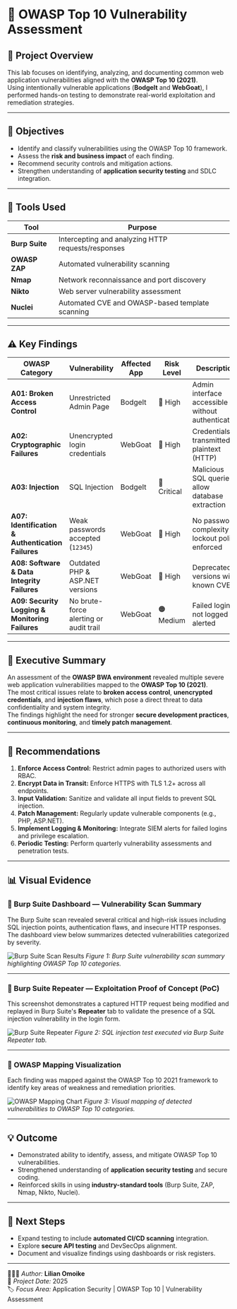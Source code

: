 # 🔐 OWASP Top 10 Vulnerability Assessment

## 🧠 Project Overview
This lab focuses on identifying, analyzing, and documenting common web application vulnerabilities aligned with the **OWASP Top 10 (2021)**.  
Using intentionally vulnerable applications (**BodgeIt** and **WebGoat**), I performed hands-on testing to demonstrate real-world exploitation and remediation strategies.

---

## 🎯 Objectives
- Identify and classify vulnerabilities using the OWASP Top 10 framework.  
- Assess the **risk and business impact** of each finding.  
- Recommend security controls and mitigation actions.  
- Strengthen understanding of **application security testing** and SDLC integration.

---

## 🧰 Tools Used
| Tool | Purpose |
|------|----------|
| **Burp Suite** | Intercepting and analyzing HTTP requests/responses |
| **OWASP ZAP** | Automated vulnerability scanning |
| **Nmap** | Network reconnaissance and port discovery |
| **Nikto** | Web server vulnerability assessment |
| **Nuclei** | Automated CVE and OWASP-based template scanning |

---

## ⚠️ Key Findings

| OWASP Category | Vulnerability | Affected App | Risk Level | Description |
|----------------|----------------|---------------|-------------|--------------|
| **A01: Broken Access Control** | Unrestricted Admin Page | BodgeIt | 🔴 High | Admin interface accessible without authentication |
| **A02: Cryptographic Failures** | Unencrypted login credentials | WebGoat | 🔴 High | Credentials transmitted in plaintext (HTTP) |
| **A03: Injection** | SQL Injection | BodgeIt | 🔴 Critical | Malicious SQL queries allow database extraction |
| **A07: Identification & Authentication Failures** | Weak passwords accepted (`12345`) | WebGoat | 🔴 High | No password complexity or lockout policy enforced |
| **A08: Software & Data Integrity Failures** | Outdated PHP & ASP.NET versions | WebGoat | 🔴 High | Deprecated versions with known CVEs |
| **A09: Security Logging & Monitoring Failures** | No brute-force alerting or audit trail | WebGoat | 🟠 Medium | Failed logins not logged or alerted |

---

## 🧾 Executive Summary
An assessment of the **OWASP BWA environment** revealed multiple severe web application vulnerabilities mapped to the **OWASP Top 10 (2021)**.  
The most critical issues relate to **broken access control**, **unencrypted credentials**, and **injection flaws**, which pose a direct threat to data confidentiality and system integrity.  
The findings highlight the need for stronger **secure development practices**, **continuous monitoring**, and **timely patch management**.

---

## 🔧 Recommendations
1. **Enforce Access Control:** Restrict admin pages to authorized users with RBAC.  
2. **Encrypt Data in Transit:** Enforce HTTPS with TLS 1.2+ across all endpoints.  
3. **Input Validation:** Sanitize and validate all input fields to prevent SQL injection.  
4. **Patch Management:** Regularly update vulnerable components (e.g., PHP, ASP.NET).  
5. **Implement Logging & Monitoring:** Integrate SIEM alerts for failed logins and privilege escalation.  
6. **Periodic Testing:** Perform quarterly vulnerability assessments and penetration tests.

---

## 📊 Visual Evidence

### 🧩 Burp Suite Dashboard — Vulnerability Scan Summary
The Burp Suite scan revealed several critical and high-risk issues including SQL injection points, authentication flaws, and insecure HTTP responses.  
The dashboard view below summarizes detected vulnerabilities categorized by severity.

![Burp Suite Scan Results](<img width="1078" height="452" alt="image" src="https://github.com/user-attachments/assets/937de216-e19b-47f2-9af0-dfc1686bf8c5" />
)
*Figure 1: Burp Suite vulnerability scan summary highlighting OWASP Top 10 categories.*

---

### 💬 Burp Suite Repeater — Exploitation Proof of Concept (PoC)
This screenshot demonstrates a captured HTTP request being modified and replayed in Burp Suite's **Repeater** tab to validate the presence of a SQL injection vulnerability in the login form.

![Burp Suite Repeater](<img width="1040" height="457" alt="image" src="https://github.com/user-attachments/assets/5e7bec4f-932e-443d-8abc-053d0cd415e0" />
)
*Figure 2: SQL injection test executed via Burp Suite Repeater tab.*

---

### 🧭 OWASP Mapping Visualization
Each finding was mapped against the OWASP Top 10 2021 framework to identify key areas of weakness and remediation priorities.

![OWASP Mapping Chart](<img width="577" height="605" alt="image" src="https://github.com/user-attachments/assets/5d149b9e-c027-4512-b827-d5361daf4923" />
)
*Figure 3: Visual mapping of detected vulnerabilities to OWASP Top 10 categories.*

---

## 💡 Outcome
- Demonstrated ability to identify, assess, and mitigate OWASP Top 10 vulnerabilities.  
- Strengthened understanding of **application security testing** and secure coding.  
- Reinforced skills in using **industry-standard tools** (Burp Suite, ZAP, Nmap, Nikto, Nuclei).  

---

## 🏁 Next Steps
- Expand testing to include **automated CI/CD scanning** integration.  
- Explore **secure API testing** and DevSecOps alignment.  
- Document and visualize findings using dashboards or risk registers.

---

👩🏽‍💻 *Author:* **Lilian Omoike**  
📅 *Project Date:* 2025  
🏷 *Focus Area:* Application Security | OWASP Top 10 | Vulnerability Assessment  
